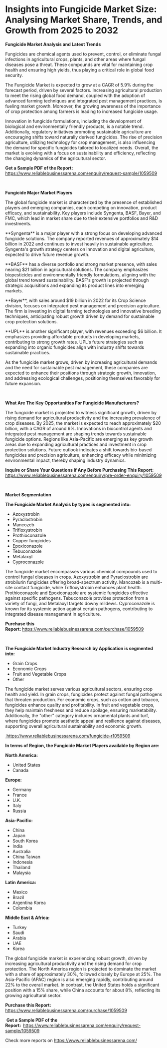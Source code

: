 <p><h1>Insights into Fungicide Market Size: Analysing Market Share, Trends, and Growth from 2025 to 2032</h1></p><p><strong>Fungicide Market Analysis and Latest Trends</strong></p>
<p><p>Fungicides are chemical agents used to prevent, control, or eliminate fungal infections in agricultural crops, plants, and other areas where fungal diseases pose a threat. These compounds are vital for maintaining crop health and ensuring high yields, thus playing a critical role in global food security.</p><p>The Fungicide Market is expected to grow at a CAGR of 5.9% during the forecast period, driven by several factors. Increasing agricultural production to meet the rising global food demand, coupled with the adoption of advanced farming techniques and integrated pest management practices, is fueling market growth. Moreover, the growing awareness of the importance of crop protection among farmers is leading to increased fungicide usage.</p><p>Innovation in fungicide formulations, including the development of biological and environmentally friendly products, is a notable trend. Additionally, regulatory initiatives promoting sustainable agriculture are encouraging shifts toward naturally derived fungicides. The rise of precision agriculture, utilizing technology for crop management, is also influencing the demand for specific fungicides tailored to localized needs. Overall, the market is evolving with a focus on sustainability and efficiency, reflecting the changing dynamics of the agricultural sector.</p></p>
<p><strong>Get a Sample PDF of the Report:&nbsp;</strong> <a href="https://www.reliablebusinessarena.com/enquiry/request-sample/1059509?utm_campaign=1891&utm_medium=2&utm_source=Github&utm_content=ia&utm_term=30012025&utm_id=fungicide">https://www.reliablebusinessarena.com/enquiry/request-sample/1059509</a></p>
<p>&nbsp;</p>
<p><strong>Fungicide Major Market Players</strong></p>
<p><p>The global fungicide market is characterized by the presence of established players and emerging companies, each competing on innovation, product efficacy, and sustainability. Key players include Syngenta, BASF, Bayer, and FMC, which lead in market share due to their extensive portfolios and R&D investments.</p><p>**Syngenta** is a major player with a strong focus on developing advanced fungicide solutions. The company reported revenues of approximately $14 billion in 2022 and continues to invest heavily in sustainable agriculture. Syngenta's growth strategy centers on innovation and digital agriculture, expected to drive future revenue growth.</p><p>**BASF** has a diverse portfolio and strong market presence, with sales nearing $21 billion in agricultural solutions. The company emphasizes biopesticides and environmentally friendly formulations, aligning with the global trend toward sustainability. BASF's growth is projected through strategic acquisitions and expanding its product lines into emerging markets.</p><p>**Bayer**, with sales around $19 billion in 2022 for its Crop Science division, focuses on integrated pest management and precision agriculture. The firm is investing in digital farming technologies and innovative breeding techniques, anticipating robust growth driven by demand for sustainable crop protection solutions.</p><p>**UPL** is another significant player, with revenues exceeding $6 billion. It emphasizes providing affordable products in developing markets, contributing to strong growth rates. UPL's future strategies such as expanding into organic fungicides align with industry shifts towards sustainable practices.</p><p>As the fungicide market grows, driven by increasing agricultural demands and the need for sustainable pest management, these companies are expected to enhance their positions through strategic growth, innovation, and addressing ecological challenges, positioning themselves favorably for future expansion.</p></p>
<p>&nbsp;</p>
<p><strong>What Are The Key Opportunities For Fungicide Manufacturers?</strong></p>
<p><p>The fungicide market is projected to witness significant growth, driven by rising demand for agricultural productivity and the increasing prevalence of crop diseases. By 2025, the market is expected to reach approximately $20 billion, with a CAGR of around 6%. Innovations in biocontrol agents and integrated pest management are shaping trends towards sustainable fungicide options. Regions like Asia-Pacific are emerging as key growth areas due to expanding agricultural practices and investment in crop protection solutions. Future outlook indicates a shift towards bio-based fungicides and precision agriculture, enhancing efficacy while minimizing environmental impact, thereby shaping industry dynamics.</p></p>
<p><strong>Inquire or Share Your Questions If Any Before Purchasing This Report:</strong> <a href="https://www.reliablebusinessarena.com/enquiry/pre-order-enquiry/1059509?utm_campaign=1891&utm_medium=2&utm_source=Github&utm_content=ia&utm_term=30012025&utm_id=fungicide">https://www.reliablebusinessarena.com/enquiry/pre-order-enquiry/1059509</a></p>
<p>&nbsp;</p>
<p><strong>Market Segmentation</strong></p>
<p><strong>The Fungicide Market Analysis by types is segmented into:</strong></p>
<p><ul><li>Azoxystrobin</li><li>Pyraclostrobin</li><li>Mancozeb</li><li>Trifloxystrobin</li><li>Prothioconazole</li><li>Copper fungicides</li><li>Epoxiconazole</li><li>Tebuconazole</li><li>Metalaxyl</li><li>Cyproconazole</li></ul></p>
<p><p>The fungicide market encompasses various chemical compounds used to control fungal diseases in crops. Azoxystrobin and Pyraclostrobin are strobilurin fungicides offering broad-spectrum activity. Mancozeb is a multi-site contact fungicide, while Trifloxystrobin enhances plant health. Prothioconazole and Epoxiconazole are systemic fungicides effective against specific pathogens. Tebuconazole provides protection from a variety of fungi, and Metalaxyl targets downy mildews. Cyproconazole is known for its systemic action against certain pathogens, contributing to integrated disease management in agriculture.</p></p>
<p><strong>Purchase this Report:&nbsp;</strong><a href="https://www.reliablebusinessarena.com/purchase/1059509?utm_campaign=1891&utm_medium=2&utm_source=Github&utm_content=ia&utm_term=30012025&utm_id=fungicide">https://www.reliablebusinessarena.com/purchase/1059509</a></p>
<p>&nbsp;</p>
<p><strong>The Fungicide Market Industry Research by Application is segmented into:</strong></p>
<p><ul><li>Grain Crops</li><li>Economic Crops</li><li>Fruit and Vegetable Crops</li><li>Other</li></ul></p>
<p><p>The fungicide market serves various agricultural sectors, ensuring crop health and yield. In grain crops, fungicides protect against fungal pathogens that threaten production. For economic crops, such as cotton and tobacco, fungicides enhance quality and profitability. In fruit and vegetable crops, they help maintain freshness and reduce spoilage, ensuring marketability. Additionally, the "other" category includes ornamental plants and turf, where fungicides promote aesthetic appeal and resilience against diseases, supporting overall agricultural sustainability and economic growth.</p></p>
<p><a href="https://www.reliablebusinessarena.com/fungicide-r1059509?utm_campaign=1891&utm_medium=2&utm_source=Github&utm_content=ia&utm_term=30012025&utm_id=fungicide">&nbsp;https://www.reliablebusinessarena.com/fungicide-r1059509</a></p>
<p><strong>In terms of Region, the Fungicide Market Players available by Region are:</strong></p>
<p>
    <p> <strong> North America: </strong>
        <ul>
            <li>United States</li>
            <li>Canada</li>
        </ul>
        </p> 
    <p> <strong> Europe: </strong>
        <ul>
            <li>Germany</li>
            <li>France</li>
            <li>U.K.</li>
            <li>Italy</li>
            <li>Russia</li>
        </ul>
        </p> 
    <p> <strong> Asia-Pacific: </strong>
        <ul>
            <li>China</li>
            <li>Japan</li>
            <li>South Korea</li>
            <li>India</li>
            <li>Australia</li>
            <li>China Taiwan</li>
            <li>Indonesia</li>
            <li>Thailand</li>
            <li>Malaysia</li>
        </ul>
        </p> 
    <p> <strong> Latin America: </strong>
        <ul>
            <li>Mexico</li>
            <li>Brazil</li>
            <li>Argentina Korea</li>
            <li>Colombia</li>
        </ul>
        </p> 
    <p> <strong> Middle East & Africa: </strong>
        <ul>
            <li>Turkey</li>
            <li>Saudi</li>
            <li>Arabia</li>
            <li>UAE</li>
            <li>Korea</li>
        </ul>
    </p>
    </p>
<p><p>The global fungicide market is experiencing robust growth, driven by increasing agricultural productivity and the rising demand for crop protection. The North America region is projected to dominate the market with a share of approximately 30%, followed closely by Europe at 25%. The Asia-Pacific (APAC) region is also emerging rapidly, contributing around 22% to the overall market. In contrast, the United States holds a significant position with a 15% share, while China accounts for about 8%, reflecting its growing agricultural sector.</p></p>
<p><strong>Purchase this Report: </strong><a href="https://www.reliablebusinessarena.com/purchase/1059509?utm_campaign=1891&utm_medium=2&utm_source=Github&utm_content=ia&utm_term=30012025&utm_id=fungicide">https://www.reliablebusinessarena.com/purchase/1059509</a></p>
<p>&nbsp;<strong>Get a Sample PDF of the Report:&nbsp;&nbsp;</strong><a href="https://www.reliablebusinessarena.com/enquiry/request-sample/1059509?utm_campaign=1891&utm_medium=2&utm_source=Github&utm_content=ia&utm_term=30012025&utm_id=fungicide">https://www.reliablebusinessarena.com/enquiry/request-sample/1059509</a></p>
<p><strong></strong></p>
<p>Check more reports on <a href="https://www.reliablebusinessarena.com/?utm_campaign=1891&utm_medium=2&utm_source=Github&utm_content=ia&utm_term=30012025&utm_id=fungicide">https://www.reliablebusinessarena.com/</a></p>
